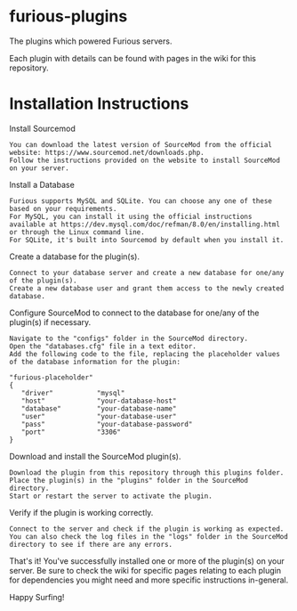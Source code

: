 # furious-plugins
The plugins which powered Furious servers.

Each plugin with details can be found with pages in the wiki for this repository.

# Installation Instructions

Install Sourcemod

    You can download the latest version of SourceMod from the official website: https://www.sourcemod.net/downloads.php.
    Follow the instructions provided on the website to install SourceMod on your server.

Install a Database

    Furious supports MySQL and SQLite. You can choose any one of these based on your requirements.
    For MySQL, you can install it using the official instructions available at https://dev.mysql.com/doc/refman/8.0/en/installing.html or through the Linux command line.
    For SQLite, it's built into Sourcemod by default when you install it.

Create a database for the plugin(s).

    Connect to your database server and create a new database for one/any of the plugin(s).
    Create a new database user and grant them access to the newly created database.

Configure SourceMod to connect to the database for one/any of the plugin(s) if necessary.

    Navigate to the "configs" folder in the SourceMod directory.
    Open the "databases.cfg" file in a text editor.
    Add the following code to the file, replacing the placeholder values of the database information for the plugin:

    "furious-placeholder"
    {
       "driver"           "mysql"
       "host"             "your-database-host"
       "database"         "your-database-name"
       "user"             "your-database-user"
       "pass"             "your-database-password"
       "port"             "3306"
    }

Download and install the SourceMod plugin(s).

    Download the plugin from this repository through this plugins folder.
    Place the plugin(s) in the "plugins" folder in the SourceMod directory.
    Start or restart the server to activate the plugin.

Verify if the plugin is working correctly.

    Connect to the server and check if the plugin is working as expected.
    You can also check the log files in the "logs" folder in the SourceMod directory to see if there are any errors.

That's it! You've successfully installed one or more of the plugin(s) on your server. Be sure to check the wiki for specific pages relating to each plugin for dependencies you might need and more specific instructions in-general.

Happy Surfing!
